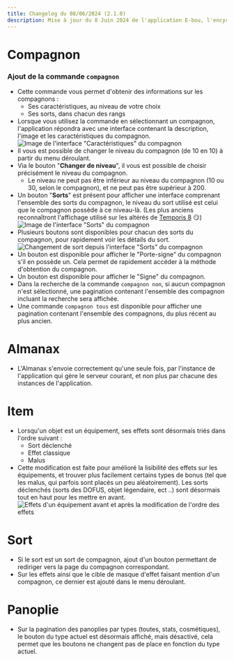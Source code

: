 ```yaml
---
title: Changelog du 08/06/2024 (2.1.0)
description: Mise à jour du 8 Juin 2024 de l'application E-bou, l'encyclopédie DOFUS la plus complète sur Discord.
---
```

# Compagnon
### Ajout de la commande `compagnon`
- Cette commande vous permet d'obtenir des informations sur les compagnons :
  - Ses caractéristiques, au niveau de votre choix
  - Ses sorts, dans chacun des rangs
- Lorsque vous utilisez la commande en sélectionnant un compagnon, l'application répondra avec une  interface contenant la description, l'image et les caractéristiques du compagnon.![Image de l\'interface "Caractéristiques" du compagnon](https://faareoh.fr/cdn/Discord_YzhY51BoXI.jpg)
- Il vous est possible de changer le niveau du compagnon (de 10 en 10) à partir du menu déroulant.
- Via le bouton "**Changer de niveau**", il vous est possible de choisir précisément le niveau du compagnon.
  - Le niveau ne peut pas être inférieur au niveau du compagnon (10 ou 30, selon le compagnon), et ne peut pas être supérieur à 200.
- Un bouton "**Sorts**" est présent pour afficher une interface comprenant l'ensemble des sorts du compagnon, le niveau du sort utilisé est celui que le compagnon possède à ce niveau-là. (Les plus anciens reconnaîtront l'affichage utilisé sur les altérés de [Temporis 8](https://faareoh.fr/cdn/Discord_yu6Y2Tc0dN.jpg) 😏)![Image de l\'interface "Sorts" du compagnon](https://faareoh.fr/cdn/Discord_BAkdwfQByK.jpg)
- Plusieurs boutons sont disponibles pour chacun des sorts du compagnon, pour rapidement voir les détails du sort.![Changement de sort depuis l'interface "Sorts" du compagnon](https://faareoh.fr/cdn/Discord_2tX1QWxXn7.gif)
- Un bouton est disponible pour afficher le "Porte-signe" du compagnon s'il en possède un. Cela permet de rapidement accéder à la méthode d'obtention du compagnon.
- Un bouton est disponible pour afficher le "Signe" du compagnon.
- Dans la recherche de la commande `compagnon non`, si aucun compagnon n'est sélectionné, une pagination contenant l'ensemble des compagnon incluant la recherche sera affichée.
- Une commande `compagnon tous` est disponible pour afficher une pagination contenant l'ensemble des compagnons, du plus récent au plus ancien.
# Almanax
- L'Almanax s'envoie  correctement qu'une seule fois, par l'instance de l'application qui gère le serveur courant, et non plus par chacune des instances de l'application.
# Item
- Lorsqu'un objet est un équipement, ses effets sont désormais triés dans l'ordre suivant :
   - Sort déclenché
   - Effet classique
   - Malus
- Cette modification est faite pour amélioré la lisibilité des effets sur les équipements, et trouver plus facilement certains types de bonus (tel que les malus, qui parfois sont placés un peu aléatoirement). Les sorts déclenchés (sorts des DOFUS, objet légendaire, ect ..) sont désormais tout en haut pour les mettre en avant.![Effets d\'un équipement avant et après la modification de l'ordre des effets](https://faareoh.fr/cdn/mspaint_uO2dnA40KA.jpg)
# Sort
- Si le sort est un sort de compagnon, ajout d'un bouton permettant de rediriger vers la page du compagnon correspondant.
- Sur les effets ainsi que le cible de masque d'effet faisant mention d'un compagnon, ce dernier est ajouté dans le menu déroulant.
# Panoplie
- Sur la pagination des panoplies par types (toutes, stats, cosmétiques), le bouton du type actuel est désormais affiché, mais désactivé, cela permet que les boutons ne changent pas de place en fonction du type actuel.